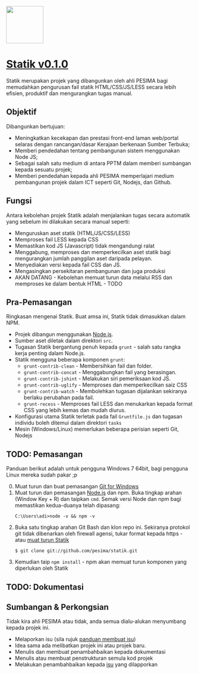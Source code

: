 <a href="http://www.pesima.my">
  <img src="www.gravatar.com/avatar/a9c2466bb077238685e4c581c34c3fa8?s=100" width="100px">
</a>

# [Statik v0.1.0](http://www.pesima.my)

Statik merupakan projek yang dibangunkan oleh ahli PESIMA bagi memudahkan pengurusan fail statik HTML/CSS/JS/LESS secara lebih efisien, produktif dan mengurangkan tugas manual. 

## Objektif

Dibangunkan bertujuan:

* Meningkatkan kecekapan dan prestasi front-end laman web/portal selaras dengan rancangan/dasar Kerajaan berkenaan Sumber Terbuka;
* Memberi pendedahan tentang pembangunan sistem menggunakan Node JS;
* Sebagai salah satu medium di antara PPTM dalam memberi sumbangan kepada sesuatu projek;
* Memberi pendedahan kepada ahli PESIMA memperlajari medium pembangunan projek dalam ICT seperti Git, Nodejs, dan Github.

## Fungsi

Antara kebolehan projek Statik adalah menjalankan tugas secara automatik yang sebelum ini dilakukan secara manual seperti:

* Menguruskan aset statik (HTML/JS/CSS/LESS)
* Memproses fail LESS kepada CSS
* Memastikan kod JS (Javascript) tidak mengandungi ralat
* Menggabung, memproses dan memperkecilkan aset statik bagi mengurangkan jumlah panggilan aset daripada pelayan.
* Menyediakan versi kepada fail CSS dan JS.
* Mengasingkan persekitaran pembangunan dan juga produksi
* AKAN DATANG - Kebolehan memuat turun data melalui RSS dan memproses ke dalam bentuk HTML - TODO

## Pra-Pemasangan

Ringkasan mengenai Statik. Buat amsa ini, Statik tidak dimasukkan dalam NPM. 

* Projek dibangun menggunakan [Node.js](http://nodejs.org/).
* Sumber aset diletak dalam direktori `src`.
* Tugasan Statik bergantung penuh kepada `grunt` - salah satu rangka kerja penting dalam Node.js.
* Statik mengguna beberapa komponen `grunt`: 
  - `grunt-contrib-clean` - Membersihkan fail dan folder.
  - `grunt-contrib-concat` - Menggabungkan fail yang berasingan.
  - `grunt-contrib-jshint` - Melakukan siri pemeriksaan kod JS.
  - `grunt-contrib-uglify` - Memproses dan memperkecilkan saiz CSS
  - `grunt-contrib-watch` - Membolehkan tugasan dijalankan sekiranya berlaku perubahan pada fail.
  - `grunt-recess` - Memproses fail LESS dan menukarkan kepada format CSS yang lebih kemas dan mudah diurus.
* Konfigurasi utama Statik terletak pada fail `Gruntfile.js` dan tugasan individu boleh ditemui dalam direktori `tasks`
* Mesin (Windows/Linux) memerlukan beberapa perisian seperti Git, Nodejs

## TODO: Pemasangan

Panduan berikut adalah untuk pengguna Windows 7 64bit, bagi pengguna Linux mereka sudah pakar ;p

0. Muat turun dan buat pemasangan [Git for Windows](http://code.google.com/p/msysgit/downloads/list?q=full+installer+official+git)
1. Muat turun dan pemasangan [Node.js](http://nodejs.org/) dan npm. Buka tingkap arahan (Window Key + R) dan taipkan `cmd`. Semak versi Node dan npm bagi memastikan kedua-duanya telah dipasang: 
    ```
    C:\Users\adi>node -v && npm -v
    ```
2. Buka satu tingkap arahan Git Bash dan klon repo ini. Sekiranya protokol git tidak dibenarkan oleh firewall agensi, tukar format kepada https - atau [muat turun Statik](https://github.com/pesima/statik/zipball/master)
    ```
    $ git clone git://github.com/pesima/statik.git
    ```
3. Kemudian taip `npm install` - npm akan memuat turun komponen yang diperlukan oleh Statik

## TODO: Dokumentasi

## Sumbangan & Perkongsian

Tidak kira ahli PESIMA atau tidak, anda semua dialu-alukan menyumbang kepada projek ini.

* Melaporkan isu (sila rujuk [panduan membuat isu](https://github.com/necolas/issue-guidelines))
* Idea sama ada melibatkan projek ini atau projek baru.
* Menulis dan membuat penambahbaikan kepada dokumentasi
* Menulis atau membuat penstrukturan semula kod projek
* Melakukan penambahbaikan kepada [isu](https://github.com/pesima/statik/issues) yang dilapporkan